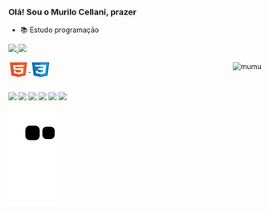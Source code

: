 ### Olá! Sou o Murilo Cellani, prazer
- 📚 Estudo programação

<div>
  <a href="https://github.com/mcellani">
  <img height="180em" src="https://github-readme-stats.vercel.app/api?username=MCELLANI&show_icons=true&theme=tokyonight,&include_all_commits=true&count_private=true"/>
  <img height="180em" src="https://github-readme-stats.vercel.app/api/top-langs/?username=mcellani&layout=compact&langs_count=7&theme=tokyonight,"/>
</div>
  
  <div style="display: inline_block"><br>
  <img align="center" alt="Rafa-HTML" height="30" width="40" src="https://raw.githubusercontent.com/devicons/devicon/master/icons/html5/html5-original.svg">
  <img align="center" alt="Rafa-CSS" height="30" width="40" src="https://raw.githubusercontent.com/devicons/devicon/master/icons/css3/css3-original.svg">
  <img align="right" alt="mumu" height="100 width="90" src="https://cdn.discordapp.com/attachments/864127888277766194/870432403355742298/download20210704192650.png">
</div>
  
 ##
  
  <div> 
  <a href="https://www.youtube.com/channel/UCSHB-rvRvtsi0xgYLjhFBwg" target="_blank"><img src="https://img.shields.io/badge/YouTube-FF0000?style=for-the-badge&logo=youtube&logoColor=white" target="_blank"></a>
  <a href="https://instagram.com/murilo.cellani" target="_blank"><img src="https://img.shields.io/badge/-Instagram-%23E4405F?style=for-the-badge&logo=instagram&logoColor=white" target="_blank"></a>
 	<a href="https://www.twitch.tv/ymuukaa" target="_blank"><img src="https://img.shields.io/badge/Twitch-9146FF?style=for-the-badge&logo=twitch&logoColor=white" target="_blank"></a>
 <a href="https://discord.gg/longbeachrp" target="_blank"><img src="https://img.shields.io/badge/Discord-7289DA?style=for-the-badge&logo=discord&logoColor=white" target="_blank"></a> 
  <a href = "mailto:murilocellani09@gmail.com"><img src="https://img.shields.io/badge/-Gmail-%23333?style=for-the-badge&logo=gmail&logoColor=white" target="_blank"></a>
  <a href="https://www.linkedin.com/in/murilo-cellani-batista-524023198/" target="_blank"><img src="https://img.shields.io/badge/-LinkedIn-%230077B5?style=for-the-badge&logo=linkedin&logoColor=white" target="_blank"></a> 

 
  ![Snake animation](https://github.com/rafaballerini/rafaballerini/blob/output/github-contribution-grid-snake.svg)
 
</div>
